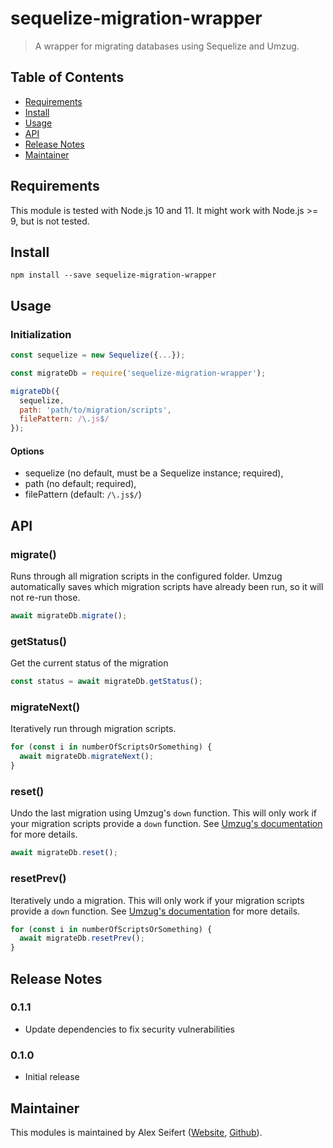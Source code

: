 # sequelize-migration-wrapper

> A wrapper for migrating databases using Sequelize and Umzug.


## Table of Contents

- <a href="#requirements">Requirements</a>
- <a href="#install">Install</a>
- <a href="#usage">Usage</a>
- <a href="#api">API</a>
- <a href="#release-notes">Release Notes</a>
- <a href="#maintainer">Maintainer</a>


## Requirements

This module is tested with Node.js 10 and 11. It might work with Node.js >= 9, but is not tested.


## Install

```
npm install --save sequelize-migration-wrapper
```

## Usage

### Initialization

```js
const sequelize = new Sequelize({...});

const migrateDb = require('sequelize-migration-wrapper');

migrateDb({
  sequelize,
  path: 'path/to/migration/scripts',
  filePattern: /\.js$/
});
```

#### Options

- sequelize (no default, must be a Sequelize instance; required),
- path (no default; required),
- filePattern (default: `/\.js$/`)



## API

### migrate()

Runs through all migration scripts in the configured folder. Umzug automatically saves which migration scripts have already been run, so it will not re-run those.

```js
await migrateDb.migrate();
```

### getStatus()

Get the current status of the migration

```js
const status = await migrateDb.getStatus();
```

### migrateNext()

Iteratively run through migration scripts.

```js
for (const i in numberOfScriptsOrSomething) {
  await migrateDb.migrateNext();
}
```

### reset()

Undo the last migration using Umzug's `down` function. This will only work if your migration scripts provide a `down` function. See [Umzug's documentation](https://github.com/sequelize/umzug#migrations) for more details.

```js
await migrateDb.reset();
```

### resetPrev()

Iteratively undo a migration. This will only work if your migration scripts provide a `down` function. See [Umzug's documentation](https://github.com/sequelize/umzug#migrations) for more details.

```js
for (const i in numberOfScriptsOrSomething) {
  await migrateDb.resetPrev();
}
```


## Release Notes

### 0.1.1

- Update dependencies to fix security vulnerabilities

### 0.1.0

- Initial release


## Maintainer

This modules is maintained by Alex Seifert ([Website](https://www.alexseifert.com), [Github](https://github.com/eiskalteschatten)).
